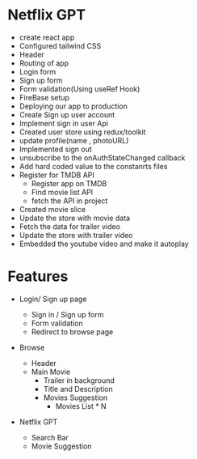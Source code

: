 # Netflix GPT
 
 - create react app
 - Configured tailwind CSS  
 - Header
 - Routing of app
 - Login form
 - Sign up form
 - Form validation(Using useRef Hook) 
 - FireBase setup
 - Deploying our app to production
 - Create Sign up user account
 - Implement sign in user Api
 - Created user store using redux/toolkit
 - update profile(name , photoURL)
 - Implemented sign out
 - unsubscribe to the onAuthStateChanged callback
 - Add hard coded value to the constanrts files
 - Register for TMDB API
   - Register app on TMDB
   - Find movie list API
   - fetch the API in project
- Created movie slice
- Update the store with movie data
- Fetch the data for trailer video
- Update the store with trailer video
- Embedded the youtube video and make it autoplay



# Features
 - Login/ Sign up page
    - Sign in / Sign up form
    - Form validation
    - Redirect to browse page

 - Browse
    - Header
    - Main Movie
        - Trailer in background
        - Title and Description
        - Movies Suggestion
           - Movies List * N

- Netflix GPT
    - Search Bar
    - Movie Suggestion

